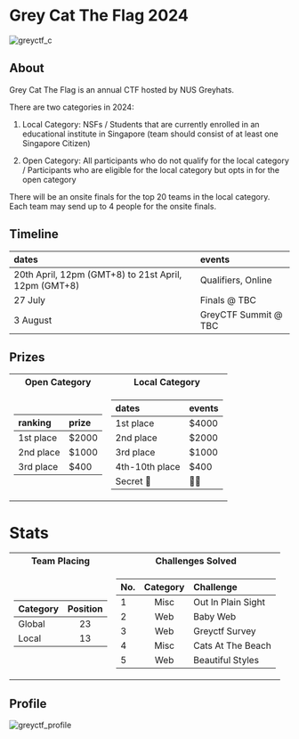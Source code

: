 # Grey Cat The Flag 2024
![greyctf_c](https://github.com/0necloud/CTF-Writeups/assets/60743000/51430757-f2a7-4dc1-9a44-3a952e08017c)

## About
Grey Cat The Flag is an annual CTF hosted by NUS Greyhats.

There are two categories in 2024:

1. Local Category: NSFs / Students that are currently enrolled in an educational institute in Singapore (team should consist of at least one Singapore Citizen)

2. Open Category: All participants who do not qualify for the local category /
Participants who are eligible for the local category but opts in for the open category

There will be an onsite finals for the top 20 teams in the local category. Each team may send up to 4 people for the onsite finals.

## Timeline
| dates  | events | 
| :------ | :------ |
| 20th April, 12pm (GMT+8) to 21st April, 12pm (GMT+8) | Qualifiers, Online |
| 27 July | Finals @ TBC | 
| 3 August | GreyCTF Summit @ TBC | 


## Prizes
<table>
<tr><th> Open Category </th><th> Local Category </th></tr>
<tr><td>

| ranking  | prize | 
| :------ | :------ |
| 1st place | $2000 |
| 2nd place | $1000 | 
| 3rd place | $400 | 

</td><td>

| dates  | events | 
| :------ | :------ |
| 1st place | $4000 |
| 2nd place | $2000 | 
| 3rd place |	$1000 | 
| 4th-10th place | $400 | 
| Secret 👀 | 👀👀 | 

</td></tr> </table>


# Stats
<table>
<tr><th> Team Placing </th><th> Challenges Solved </th></tr>
<tr><td>

| Category  | Position | 
| :------ | :------: |
| Global | 23 |
| Local | 13 | 

</td><td>

| No.  | Category | Challenge |
| :------ | :------: | :---- |
| 1 | Misc | Out In Plain Sight |
| 2 | Web | Baby Web |
| 3 | Web | Greyctf Survey |
| 4 | Misc | Cats At The Beach |
| 5 | Web | Beautiful Styles |

</td></tr> </table>

## Profile
![greyctf_profile](https://github.com/0necloud/CTF-Writeups/assets/60743000/bb790995-1491-4174-8ad4-49d9ae8316bc)

